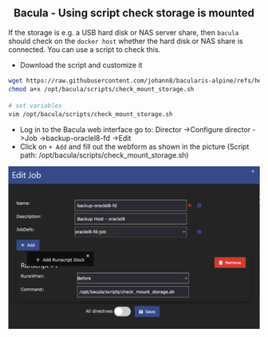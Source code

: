 <h2 align="center">Bacula - Using script check storage is mounted</h2>

If the storage is e.g. a USB hard disk or NAS server share, then `bacula` should check on the `docker host` whether the hard disk or NAS share is connected. You can use a script to check this.

- Download the script and customize it

```bash
wget https://raw.githubusercontent.com/johann8/bacularis-alpine/refs/heads/master/scripts/check_mount_storage.sh -O /opt/bacula/scripts/check_mount_storage.sh
chmod a+x /opt/bacula/scripts/check_mount_storage.sh

# set variables
vim /opt/bacula/scripts/check_mount_storage.sh
```
- Log in to the Bacula web interface go to: Director ->Configure director ->Job ->backup-oraclel8-fd ->Edit
- Click on `+ Add` and fill out the webform as shown in the picture (Script path: /opt/bacula/scripts/check_mount_storage.sh)

![Add run script to job](https://github.com/johann8/bacularis-ubuntu/raw/master/docs/assets/screenshots/Add_run_script_to_job.png)

